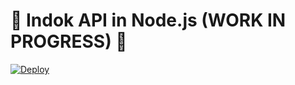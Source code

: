 # 🚧 Indok API in Node.js (WORK IN PROGRESS) 🚧

[![Deploy](https://github.com/rubberdok/indok-api/actions/workflows/deploy.yml/badge.svg)](https://github.com/rubberdok/indok-api/actions/workflows/deploy.yml)
